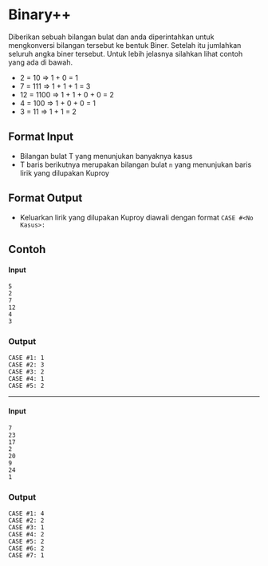 # Binary++
Diberikan sebuah bilangan bulat dan anda diperintahkan untuk mengkonversi bilangan tersebut ke bentuk Biner.
Setelah itu jumlahkan seluruh angka biner tersebut.
Untuk lebih jelasnya silahkan lihat contoh yang ada di bawah.
- 2 = 10 => 1 + 0 = 1
- 7 = 111 => 1 + 1 + 1 = 3
- 12 = 1100 => 1 + 1 + 0 + 0 = 2
- 4 = 100 => 1 + 0 + 0 = 1
- 3 = 11 => 1 + 1 = 2

## Format Input  
- Bilangan bulat T yang menunjukan banyaknya kasus
- T baris berikutnya merupakan bilangan bulat `n` yang menunjukan baris lirik yang dilupakan Kuproy

## Format Output
- Keluarkan lirik yang dilupakan Kuproy diawali dengan format
`CASE #<No Kasus>:`

## Contoh
#### Input
```
5
2
7
12
4
3
```
### Output
```
CASE #1: 1
CASE #2: 3
CASE #3: 2
CASE #4: 1
CASE #5: 2
```
---
#### Input
```
7
23
17
2
20
9
24
1
```
### Output
```
CASE #1: 4
CASE #2: 2
CASE #3: 1
CASE #4: 2
CASE #5: 2
CASE #6: 2
CASE #7: 1
```
